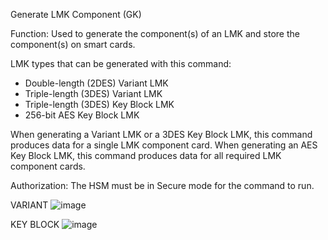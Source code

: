 Generate LMK Component (GK)

Function: Used to generate the component(s) of an LMK and store the component(s) on smart cards.

LMK types that can be generated with this command:
- Double-length (2DES) Variant LMK
- Triple-length (3DES) Variant LMK
- Triple-length (3DES) Key Block LMK
- 256-bit AES Key Block LMK

When generating a Variant LMK or a 3DES Key Block LMK, this command produces data for a single LMK component card. When generating an AES Key Block LMK, this command produces data for all required LMK component cards.

Authorization: The HSM must be in Secure mode for the command to run.

VARIANT
![image](https://user-images.githubusercontent.com/77227227/196936147-1b9a6f3e-7c00-4d9e-861e-8a5347d161fa.png)

KEY BLOCK
![image](https://user-images.githubusercontent.com/77227227/196936451-9ff39e16-8415-4e4d-9f1b-cd40d8e3508e.png)
